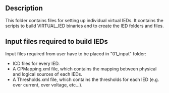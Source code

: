## Description
This folder contains files for setting up individual virtual IEDs. It contains the scripts to build VIRTUAL_IED binaries and to create the IED folders and files.

## Input files required to build IEDs
Input files required from user have to be placed in "01_input" folder:
- ICD files for every IED.
- A CPMapping.xml file, which contains the mapping between physical and logical sources of each IEDs. 
- A Thresholds.xml file, which contains the thresholds for each IED (e.g. over current, over voltage, etc...).
